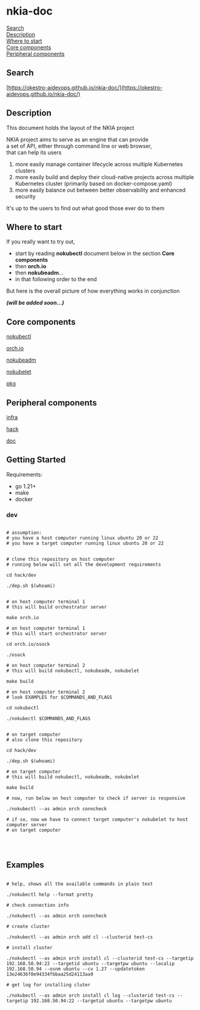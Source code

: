 # nkia-doc

[Search](#search)\
[Description](#description)\
[Where to start](#where-to-start)\
[Core components](#core-components)\
[Peripheral components](#peripheral-components)

## Search

[https://okestro-aidevops.github.io/nkia-doc/](https://okestro-aidevops.github.io/nkia-doc/)



## Description

This document holds the layout of the NKIA project

NKIA project aims to serve as an engine that can provide\
a set of API, either through command line or web browser,\
that can help its users 

1. more easily manage container lifecycle across multiple Kubernetes clusters
2. more easily build and deploy their cloud-native projects across multiple Kubernetes cluster (primarily based on docker-compose.yaml)
3. more easily balance out between better observability and enhanced security 

It's up to the users to find out what good those ever do to them


## Where to start

If you really want to try out,

- start by reading **nokubectl** document below in the section **Core components**
- then **orch.io**
- then **nokubeadm**...
- in that following order to the end

But here is the overall picture of how everything works in conjunction


***(will be added soon...)***


## Core components

[nokubectl](nokubectl)

[orch.io](orch.io)

[nokubeadm](nokubeadm)

[nokubelet](nokubelet)

[pkg](pkg)


## Peripheral components

[infra](infra)

[hack](hack)

[doc](doc)


## Getting Started

Requirements:
- go 1.21+
- make
- docker

### dev

```shell

# assumption:
# you have a host computer running linux ubuntu 20 or 22
# you have a target computer running linux ubuntu 20 or 22


# clone this repository on host computer
# running below will set all the development requirements

cd hack/dev

./dep.sh $(whoami)


# on host computer terminal 1
# this will build orchestrator server

make orch.io

# on host computer terminal 1
# this will start orchestrator server

cd orch.io/osock

./osock

# on host computer terminal 2
# this will build nokubectl, nokubeadm, nokubelet

make build

# on host computer terminal 2
# look EXAMPLES for $COMMANDS_AND_FLAGS

cd nokubectl

./nokubectl $COMMANDS_AND_FLAGS 


# on target computer
# also clone this repository

cd hack/dev

./dep.sh $(whoami)

# on target computer
# this will build nokubectl, nokubeadm, nokubelet

make build

# now, run below on host computer to check if server is responsive

./nokubectl --as admin orch conncheck

# if so, now we have to connect target computer's nokubelet to host computer server
# on target computer




```

## Examples

```shell

# help, shows all the available commands in plain text

./nokubectl help --format pretty

# check connection info

./nokubectl --as admin orch conncheck

# create cluster

./nokubectl --as admin orch add cl --clusterid test-cs

# install cluster

./nokubectl --as admin orch install cl --clusterid test-cs --targetip 192.168.50.94:22 --targetid ubuntu --targetpw ubuntu --localip 192.168.50.94 --osnm ubuntu --cv 1.27 --updatetoken 13e24636f0e94334fbbaa25d24113aa9

# get log for installing cluter

./nokubectl --as admin orch install cl log --clusterid test-cs --targetip 192.168.50.94:22 --targetid ubuntu --targetpw ubuntu

```